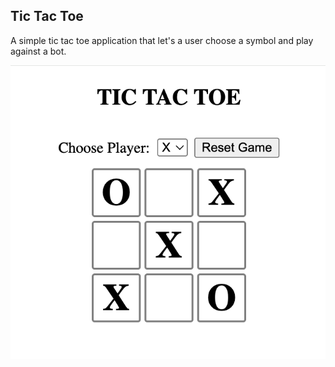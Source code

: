 ## Tic Tac Toe
A simple tic tac toe application that let's a user choose a symbol and play against a bot. 

![App Screenshot](./tictactoe.png)
